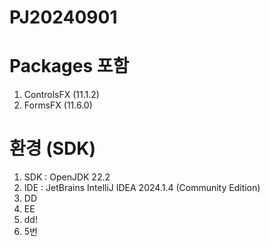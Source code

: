 # PJ20240901

# Packages 포함
1. ControlsFX (11.1.2)
2. FormsFX (11.6.0)

# 환경 (SDK)
1. SDK : OpenJDK 22.2
2. IDE : JetBrains IntelliJ IDEA 2024.1.4 (Community Edition)
3. DD
4. EE
4. dd!
5. 5번
